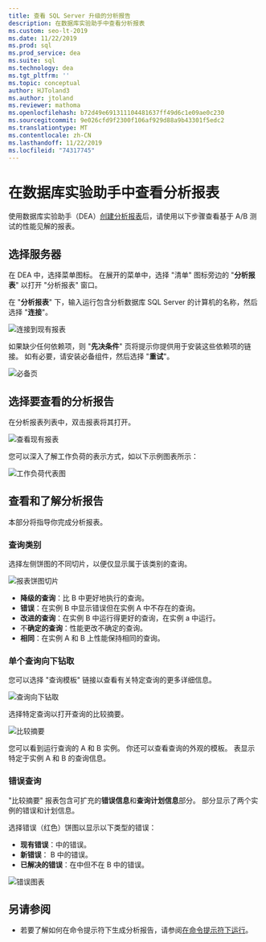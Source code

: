 ```yaml
---
title: 查看 SQL Server 升级的分析报告
description: 在数据库实验助手中查看分析报表
ms.custom: seo-lt-2019
ms.date: 11/22/2019
ms.prod: sql
ms.prod_service: dea
ms.suite: sql
ms.technology: dea
ms.tgt_pltfrm: ''
ms.topic: conceptual
author: HJToland3
ms.author: jtoland
ms.reviewer: mathoma
ms.openlocfilehash: b72d49e691311104481637ff49d6c1e09ae0c230
ms.sourcegitcommit: 9e026cfd9f2300f106af929d88a9b43301f5edc2
ms.translationtype: MT
ms.contentlocale: zh-CN
ms.lasthandoff: 11/22/2019
ms.locfileid: "74317745"
---
```

# <a name="view-analysis-reports-in-database-experimentation-assistant"></a>在数据库实验助手中查看分析报表

使用数据库实验助手（DEA）[创建分析报表](database-experimentation-assistant-create-report.md)后，请使用以下步骤查看基于 A/B 测试的性能见解的报表。

## <a name="select-a-server"></a>选择服务器

在 DEA 中，选择菜单图标。 在展开的菜单中，选择 "清单" 图标旁边的 "**分析报表**" 以打开 "分析报表" 窗口。

在 "**分析报表**" 下，输入运行包含分析数据库 SQL Server 的计算机的名称，然后选择 "**连接**"。

![连接到现有报表](./media/database-experimentation-assistant-view-report/dea-view-report-connect.png)

如果缺少任何依赖项，则 "**先决条件**" 页将提示你提供用于安装这些依赖项的链接。 如有必要，请安装必备组件，然后选择 "**重试**"。

![必备页](./media/database-experimentation-assistant-view-report/dea-view-report-prereq.png)

## <a name="select-an-analysis-report-to-view"></a>选择要查看的分析报告

在分析报表列表中，双击报表将其打开。

![查看现有报表](./media/database-experimentation-assistant-view-report/dea-view-report-view-existing.png)

您可以深入了解工作负荷的表示方式，如以下示例图表所示：

![工作负荷代表图](./media/database-experimentation-assistant-view-report/dea-view-report-workload-compare.png)

## <a name="view-and-understand-the-analysis-report"></a>查看和了解分析报告

本部分将指导你完成分析报表。

### <a name="query-categories"></a>查询类别

选择左侧饼图的不同切片，以便仅显示属于该类别的查询。

![报表饼图切片](./media/database-experimentation-assistant-view-report/dea-view-report-pie-slices.png)

- **降级的查询**：比 B 中更好地执行的查询。  
- **错误**：在实例 B 中显示错误但在实例 A 中不存在的查询。  
- **改进的查询**：在实例 B 中运行得更好的查询，在实例 a 中运行。  
- 不**确定的查询**：性能更改不确定的查询。  
- **相同**：在实例 A 和 B 上性能保持相同的查询。

### <a name="individual-query-drill-down"></a>单个查询向下钻取

您可以选择 "查询模板" 链接以查看有关特定查询的更多详细信息。

![查询向下钻取](./media/database-experimentation-assistant-view-report/dea-view-report-drilldown.png)

选择特定查询以打开查询的比较摘要。

![比较摘要](./media/database-experimentation-assistant-view-report/dea-view-report-comparison-summary.png)

您可以看到运行查询的 A 和 B 实例。 你还可以查看查询的外观的模板。 表显示特定于实例 A 和 B 的查询信息。

### <a name="error-queries"></a>错误查询

"比较摘要" 报表包含可扩充的**错误信息**和**查询计划信息**部分。 部分显示了两个实例的错误和计划信息。

选择错误（红色）饼图以显示以下类型的错误：

- **现有错误**：中的错误。
- **新错误**： B 中的错误。
- **已解决的错误**：在中但不在 B 中的错误。

![错误图表](./media/database-experimentation-assistant-view-report/dea-view-report-error-charts.png)

## <a name="see-also"></a>另请参阅

- 若要了解如何在命令提示符下生成分析报告，请参阅[在命令提示符下运行](database-experimentation-assistant-run-command-prompt.md)。
